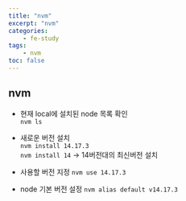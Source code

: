```yaml
--- 
title: "nvm" 
excerpt: "nvm"
categories: 
    - fe-study
tags: 
    - nvm
toc: false
--- 
```

## nvm

- 현재 local에 설치된 node 목록 확인  
`nvm ls`

- 새로운 버전 설치  
`nvm install 14.17.3`  
`nvm install 14` -> 14버전대의 최신버전 설치  

- 사용할 버전 지정
`nvm use 14.17.3`  

- node 기본 버전 설정
`nvm alias default v14.17.3`  
